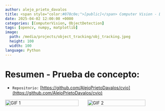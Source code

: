 ```yaml
---
author: alejo_prieto_davalos
title: <span style="color:#078c0e;">[public]</span> Computer Vision - Detección + Tracking + Referenciar en el plano del piso.
date: 2025-04-02 12:00:00 +0000
categories: [ComputerVision, ObjectDetection]
tags: [opencv, numpy, matplotlib]
image:
  path: /media/projects/object_tracking/obj_tracking.jpeg
  height: 100
  width: 100
language: Python
---
```


# Resumen - Prueba de concepto:
- `Repositorio:` [https://github.com/AlejoPrietoDavalos/cvio](https://github.com/AlejoPrietoDavalos/cvio)

<div style="display: flex; gap: 2px;">
  <img src="/assets/img/video_example_tracking.gif" alt="GIF 1" style="width: 90%;" />
  <img src="/assets/img/video_example_animation.gif" alt="GIF 2" style="width: 80%;" />
</div>

